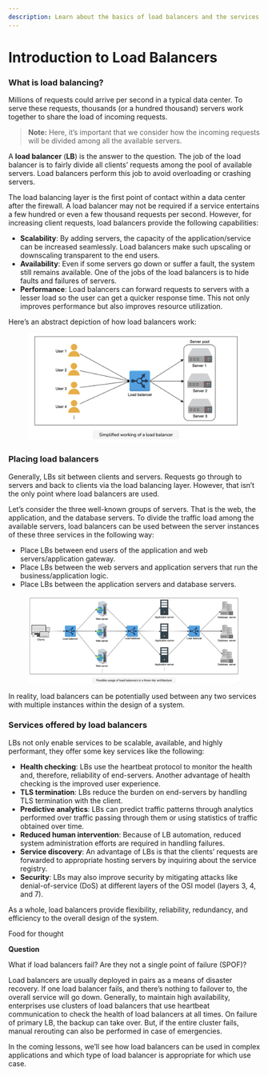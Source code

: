 ```yaml
---
description: Learn about the basics of load balancers and the services offered by them.
---
```


# Introduction to Load Balancers

### What is load balancing? <a href="#what-is-load-balancing" id="what-is-load-balancing"></a>

Millions of requests could arrive per second in a typical data center. To serve these requests, thousands (or a hundred thousand) servers work together to share the load of incoming requests.

> **Note:** Here, it’s important that we consider how the incoming requests will be divided among all the available servers.

A **load balancer** (**LB**) is the answer to the question. The job of the load balancer is to fairly divide all clients’ requests among the pool of available servers. Load balancers perform this job to avoid overloading or crashing servers.

The load balancing layer is the first point of contact within a data center after the firewall. A load balancer may not be required if a service entertains a few hundred or even a few thousand requests per second. However, for increasing client requests, load balancers provide the following capabilities:

* **Scalability**: By adding servers, the capacity of the application/service can be increased seamlessly. Load balancers make such upscaling or downscaling transparent to the end users.
* **Availability**: Even if some servers go down or suffer a fault, the system still remains available. One of the jobs of the load balancers is to hide faults and failures of servers.
* **Performance**: Load balancers can forward requests to servers with a lesser load so the user can get a quicker response time. This not only improves performance but also improves resource utilization.

Here’s an abstract depiction of how load balancers work:

<figure><img src="../.gitbook/assets/Screenshot 2023-08-21 at 1.54.12 AM.png" alt=""><figcaption></figcaption></figure>

### Placing load balancers <a href="#placing-load-balancers" id="placing-load-balancers"></a>

Generally, LBs sit between clients and servers. Requests go through to servers and back to clients via the load balancing layer. However, that isn’t the only point where load balancers are used.

Let’s consider the three well-known groups of servers. That is the web, the application, and the database servers. To divide the traffic load among the available servers, load balancers can be used between the server instances of these three services in the following way:

* Place LBs between end users of the application and web servers/application gateway.
* Place LBs between the web servers and application servers that run the business/application logic.
* Place LBs between the application servers and database servers.

<figure><img src="../.gitbook/assets/Screenshot 2023-08-21 at 1.54.52 AM.png" alt=""><figcaption></figcaption></figure>

In reality, load balancers can be potentially used between any two services with multiple instances within the design of a system.

### Services offered by load balancers <a href="#services-offered-by-load-balancers" id="services-offered-by-load-balancers"></a>

LBs not only enable services to be scalable, available, and highly performant, they offer some key services like the following:

* **Health checking**: LBs use the heartbeat protocol to monitor the health and, therefore, reliability of end-servers. Another advantage of health checking is the improved user experience.
* **TLS termination**: LBs reduce the burden on end-servers by handling TLS termination with the client.
* **Predictive analytics**: LBs can predict traffic patterns through analytics performed over traffic passing through them or using statistics of traffic obtained over time.
* **Reduced human intervention**: Because of LB automation, reduced system administration efforts are required in handling failures.
* **Service discovery**: An advantage of LBs is that the clients’ requests are forwarded to appropriate hosting servers by inquiring about the service registry.
* **Security**: LBs may also improve security by mitigating attacks like denial-of-service (DoS) at different layers of the OSI model (layers 3, 4, and 7).

As a whole, load balancers provide flexibility, reliability, redundancy, and efficiency to the overall design of the system.

Food for thought

**Question**

What if load balancers fail? Are they not a single point of failure (SPOF)?

Load balancers are usually deployed in pairs as a means of disaster recovery. If one load balancer fails, and there’s nothing to failover to, the overall service will go down. Generally, to maintain high availability, enterprises use clusters of load balancers that use heartbeat communication to check the health of load balancers at all times. On failure of primary LB, the backup can take over. But, if the entire cluster fails, manual rerouting can also be performed in case of emergencies.

In the coming lessons, we’ll see how load balancers can be used in complex applications and which type of load balancer is appropriate for which use case.

